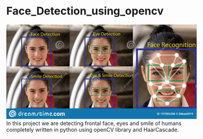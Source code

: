 # Face_Detection_using_opencv
![](facedetectionimage.jpg)
In this project we are detecting frontal face, eyes and smile of humans completely written in python using openCV library and HaarCascade.
